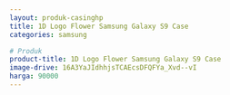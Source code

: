 ```yaml
---
layout: produk-casinghp
title: 1D Logo Flower Samsung Galaxy S9 Case
categories: samsung

# Produk
product-title: 1D Logo Flower Samsung Galaxy S9 Case
image-drive: 16A3YaJIdhhjsTCAEcsDFQFYa_Xvd--vI
harga: 90000
---
```

